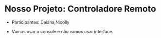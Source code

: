 # Nosso Projeto: Controladore Remoto

- Participantes: Daiana,Nicolly

- Vamos usar o console e não vamos usar interface.

